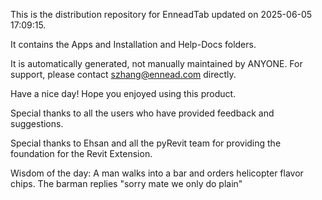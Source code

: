 This is the distribution repository for EnneadTab updated on 2025-06-05 17:09:15.

It contains the Apps and Installation and Help-Docs folders.

It is automatically generated, not manually maintained by ANYONE.
For support, please contact szhang@ennead.com directly.

Have a nice day! Hope you enjoyed using this product.

Special thanks to all the users who have provided feedback and suggestions.

Special thanks to Ehsan and all the pyRevit team for providing the foundation for the Revit Extension.



Wisdom of the day:
A man walks into a bar and orders helicopter flavor chips. The barman replies "sorry mate we only do plain"
